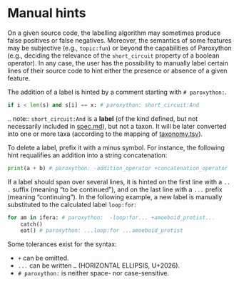 # Manual hints

On a given source code, the labelling algorithm may sometimes produce false positives or false negatives. Moreover, the semantics of some features may be subjective (e.g., `topic:fun`) or beyond the capabilities of Paroxython (e.g., deciding the relevance of the `short_circuit` property of a boolean operator). In any case, the user has the possibility to manually label certain lines of their source code to hint either the presence or absence of a given feature.

The addition of a label is hinted by a comment starting with `# paroxython:`.

```python
if i < len(s) and s[i] == x: # paroxython: short_circuit:And
```

.. note::
	`short_circuit:And` is a **label** (of the kind defined, but not necessarily included in [spec.md](https://repo/paroxython/resources/spec.md)), but not a taxon. It will be later converted into one or more taxa (according to the mapping of [taxonomy.tsv](https://repo/paroxython/resources/taxonomy.tsv)).

To delete a label, prefix it with a minus symbol. For instance, the following hint requalifies an addition into a string concatenation:

```python
print(a + b) # paroxython: -addition_operator +concatenation_operator
```

If a label should span over several lines, it is hinted on the first line with a `.​.​.` suffix (meaning “to be continued”), and on the last line with a `..​.​` prefix (meaning “continuing”). In the following example, a new label is manually substituted to the calculated label `loop:for`:

```python
for am in ifera: # paroxython:  -loop:for... +amoeboid_protist...
    catch()
    eat() # paroxython: ...loop:for ...amoeboid_protist
```

Some tolerances exist for the syntax:

- `+` can be omitted.
- `..​.​` can be written `…` (HORIZONTAL ELLIPSIS, U+2026).
- `# paroxython:` is neither space- nor case-sensitive.

